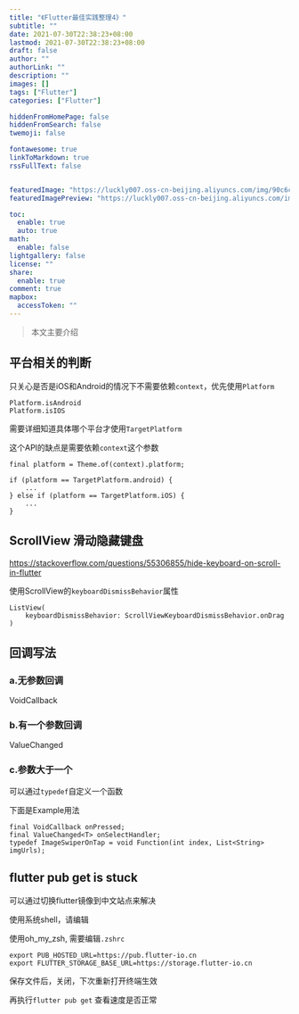 ```yaml
---
title: "《Flutter最佳实践整理4》"
subtitle: ""
date: 2021-07-30T22:38:23+08:00
lastmod: 2021-07-30T22:38:23+08:00
draft: false
author: ""
authorLink: ""
description: ""
images: []
tags: ["Flutter"]
categories: ["Flutter"]

hiddenFromHomePage: false
hiddenFromSearch: false
twemoji: false

fontawesome: true
linkToMarkdown: true
rssFullText: false


featuredImage: "https://luckly007.oss-cn-beijing.aliyuncs.com/img/90c6cc12-742e-4c9f-b318-b912f163b8d0.png"
featuredImagePreview: "https://luckly007.oss-cn-beijing.aliyuncs.com/img/90c6cc12-742e-4c9f-b318-b912f163b8d0.png"

toc:
  enable: true
  auto: true
math:
  enable: false
lightgallery: false
license: ""
share:
  enable: true
comment: true
mapbox:
  accessToken: ""
---
```




> 本文主要介绍

<!--more-->

## 平台相关的判断

只关心是否是iOS和Android的情况下不需要依赖`context`，优先使用`Platform`

```
Platform.isAndroid
Platform.isIOS
```

需要详细知道具体哪个平台才使用`TargetPlatform`

这个API的缺点是需要依赖`context`这个参数

```
final platform = Theme.of(context).platform;

if (platform == TargetPlatform.android) {
	...
} else if (platform == TargetPlatform.iOS) {
	...
}
```

## ScrollView 滑动隐藏键盘

https://stackoverflow.com/questions/55306855/hide-keyboard-on-scroll-in-flutter

使用ScrollView的`keyboardDismissBehavior`属性

```
ListView(
	keyboardDismissBehavior: ScrollViewKeyboardDismissBehavior.onDrag
)
```

## 回调写法

### a.无参数回调

VoidCallback

### b.有一个参数回调

ValueChanged

### c.参数大于一个

可以通过`typedef`自定义一个函数

下面是Example用法

```
final VoidCallback onPressed;
final ValueChanged<T> onSelectHandler;
typedef ImageSwiperOnTap = void Function(int index, List<String> imgUrls);
```

## flutter pub get is stuck

可以通过切换flutter镜像到中文站点来解决

使用系统shell，请编辑

使用oh_my_zsh, 需要编辑`.zshrc`

```
export PUB_HOSTED_URL=https://pub.flutter-io.cn
export FLUTTER_STORAGE_BASE_URL=https://storage.flutter-io.cn
```

保存文件后，关闭，下次重新打开终端生效

再执行`flutter pub get` 查看速度是否正常